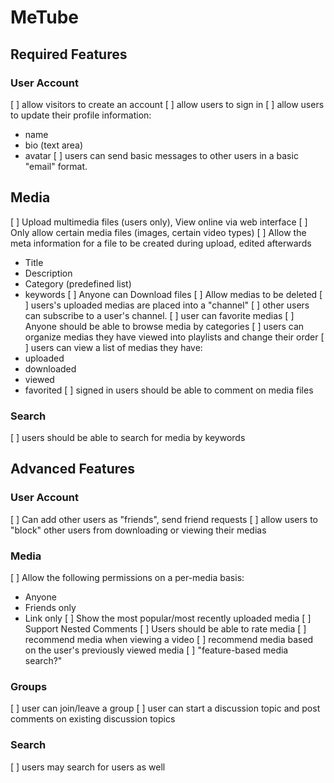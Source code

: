 # MeTube

## Required Features

### User Account

[ ] allow visitors to create an account
[ ] allow users to sign in
[ ] allow users to update their profile information:
  * name
  * bio (text area)
  * avatar
[ ] users can send basic messages to other users in a basic "email" format.

## Media
[ ] Upload multimedia files (users only), View online via web interface
[ ] Only allow certain media files (images, certain video types)
[ ] Allow the meta information for a file to be created during upload, edited afterwards
  * Title
  * Description
  * Category (predefined list)
  * keywords
[ ] Anyone can Download files
[ ] Allow medias to be deleted
[ ] users's uploaded medias are placed into a "channel"
[ ] other users can subscribe to a user's channel.
[ ] user can favorite medias
[ ] Anyone should be able to browse media by categories
[ ] users can organize medias they have viewed into playlists and change their order
[ ] users can view a list of medias they have:
  * uploaded
  * downloaded
  * viewed
  * favorited
[ ] signed in users should be able to comment on media files

### Search

[ ] users should be able to search for media by keywords

## Advanced Features

### User Account
[ ] Can add other users as "friends", send friend requests
[ ] allow users to "block" other users from downloading or viewing their medias

### Media

[ ] Allow the following permissions on a per-media basis:
  * Anyone
  * Friends only
  * Link only
[ ] Show the most popular/most recently uploaded media
[ ] Support Nested Comments
[ ] Users should be able to rate media
[ ] recommend media when viewing a video
[ ] recommend media based on the user's previously viewed media
[ ] "feature-based media search?"

### Groups

[ ] user can join/leave a group
[ ] user can start a discussion topic and post comments on existing discussion topics

### Search

[ ] users may search for users as well